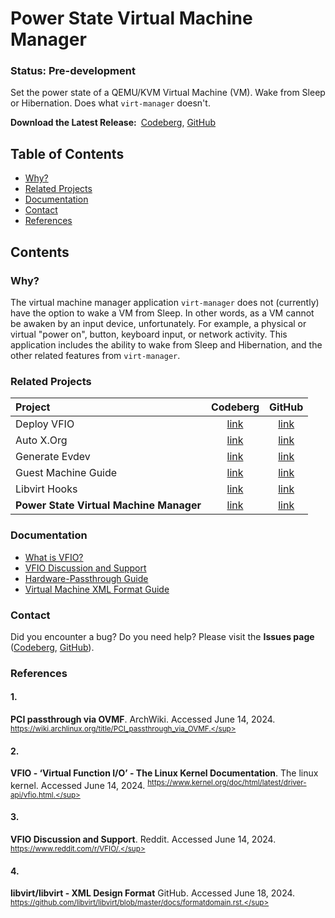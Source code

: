 # Power State Virtual Machine Manager
### Status: Pre-development
Set the power state of a QEMU/KVM Virtual Machine (VM). Wake from Sleep or
Hibernation. Does what `virt-manager` doesn't.

**Download the Latest Release:**&ensp;[Codeberg][codeberg-releases],
[GitHub][github-releases]

[codeberg-releases]: https://codeberg.org/portellam/powerstate-virtmanager/releases/latest
[github-releases]:   https://github.com/portellam/powerstate-virtmanager/releases/latest

## Table of Contents
- [Why?](#why)
- [Related Projects](#related-projects)
- [Documentation](#documentation)
- [Contact](#contact)
- [References](#references)

## Contents
### Why?
The virtual machine manager application `virt-manager` does not (currently) have
the option to wake a VM from Sleep. In other words, as a VM cannot be awaken by
an input device, unfortunately. For example, a physical or virtual "power on",
button, keyboard input, or network activity. This application includes the
ability to wake from Sleep and Hibernation, and the other related features from
`virt-manager`.

### Related Projects
| Project                                 | Codeberg          | GitHub          |
| :---                                    | :---:             | :---:           |
| Deploy VFIO                             | [link][codeberg1] | [link][github1] |
| Auto X.Org                              | [link][codeberg2] | [link][github2] |
| Generate Evdev                          | [link][codeberg3] | [link][github3] |
| Guest Machine Guide                     | [link][codeberg4] | [link][github4] |
| Libvirt Hooks                           | [link][codeberg5] | [link][github5] |
| **Power State Virtual Machine Manager** | [link][codeberg6] | [link][github6] |

[codeberg1]: https://codeberg.org/portellam/deploy-VFIO
[github1]:   https://github.com/portellam/deploy-VFIO
[codeberg2]: https://codeberg.org/portellam/auto-xorg
[github2]:   https://github.com/portellam/auto-xorg
[codeberg3]: https://codeberg.org/portellam/generate-evdev
[github3]:   https://github.com/portellam/generate-evdev
[codeberg4]: https://codeberg.org/portellam/guest-machine-guide
[github4]:   https://github.com/portellam/guest-machine-guide
[codeberg5]: https://codeberg.org/portellam/libvirt-hooks
[github5]:   https://github.com/portellam/libvirt-hooks
[codeberg6]: https://codeberg.org/portellam/powerstate-virtmanager
[github6]:   https://github.com/portellam/powerstate-virtmanager

### Documentation
- [What is VFIO?](#2)
- [VFIO Discussion and Support](#3)
- [Hardware-Passthrough Guide](#1)
- [Virtual Machine XML Format Guide](#4)

### Contact
Did you encounter a bug? Do you need help? Please visit the
**Issues page** ([Codeberg][codeberg-issues], [GitHub][github-issues]).

[codeberg-issues]: https://codeberg.org/portellam/powerstate-virtmanager/issues
[github-issues]:   https://github.com/portellam/powerstate-virtmanager/issues

### References
#### 1.
**PCI passthrough via OVMF**. ArchWiki. Accessed June 14, 2024.
<sup>https://wiki.archlinux.org/title/PCI_passthrough_via_OVMF.</sup>

#### 2.
**VFIO - ‘Virtual Function I/O’ - The Linux Kernel Documentation**.
The linux kernel. Accessed June 14, 2024.
<sup>https://www.kernel.org/doc/html/latest/driver-api/vfio.html.</sup>

#### 3.
**VFIO Discussion and Support**. Reddit. Accessed June 14, 2024.
<sup>https://www.reddit.com/r/VFIO/.</sup>

#### 4.
**libvirt/libvirt - XML Design Format** GitHub. Accessed June 18, 2024.
<sup>https://github.com/libvirt/libvirt/blob/master/docs/formatdomain.rst.</sup>